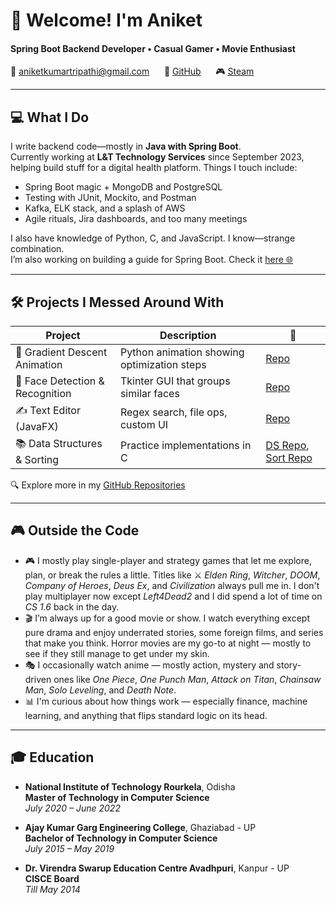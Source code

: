# 👋 Welcome! I'm Aniket  

#### Spring Boot Backend Developer • Casual Gamer • Movie Enthusiast

📧 <aniketkumartripathi@gmail.com> &nbsp;&nbsp;&nbsp;&nbsp; 🐙 [GitHub](https://github.com/aniketripathi) &nbsp;&nbsp;&nbsp;&nbsp; 🎮 [Steam](https://steamcommunity.com/id/aniketripathi)

---

## 💻 What I Do

I write backend code—mostly in **Java with Spring Boot**.  
Currently working at **L&T Technology Services** since September 2023, helping build stuff for a digital health platform. Things I touch include:

- Spring Boot magic + MongoDB and PostgreSQL  
- Testing with JUnit, Mockito, and Postman  
- Kafka, ELK stack, and a splash of AWS  
- Agile rituals, Jira dashboards, and too many meetings  

I also have knowledge of Python, C, and JavaScript. I know—strange combination.  
I’m also working on building a guide for Spring Boot. Check it [here 🌐](https://aniketripathi.github.io/spring-boot-guides/)

---

## 🛠 Projects I Messed Around With

| Project | Description | 🔗 |
|--------|-------------|----|
| 🎯 Gradient Descent Animation | Python animation showing optimization steps | [Repo](https://github.com/aniketripathi/Gradient-Descent-Animation) |
| 🧠 Face Detection & Recognition | Tkinter GUI that groups similar faces | [Repo](https://github.com/aniketripathi/Face-Detection-and-Recognition) |
| ✍️ Text Editor (JavaFX) | Regex search, file ops, custom UI | [Repo](https://github.com/aniketripathi/TextEditor) |
| 📚 Data Structures & Sorting | Practice implementations in C | [DS Repo](https://github.com/aniketripathi/DataStructures), [Sort Repo](https://github.com/aniketripathi/SortingAlgorithms) |

🔍 Explore more in my [GitHub Repositories](https://github.com/aniketripathi?tab=repositories)

---

## 🎮 Outside the Code

- 🎮 I mostly play single-player and strategy games that let me explore, plan, or break the rules a little. Titles like ⚔️ *Elden Ring*, *Witcher*, *DOOM*, *Company of Heroes*, *Deus Ex*, and *Civilization* always pull me in. I don't play multiplayer now except *Left4Dead2* and I did spend a lot of time on *CS 1.6* back in the day.
- 🎬 I’m always up for a good movie or show. I watch everything except pure drama and enjoy underrated stories, some foreign films, and series that make you think. Horror movies are my go-to at night — mostly to see if they still manage to get under my skin.
- 🎭 I occasionally watch anime — mostly action, mystery and story-driven ones like *One Piece*, *One Punch Man*, *Attack on Titan*, *Chainsaw Man*, *Solo Leveling*, and *Death Note*.
- 📊 I'm curious about how things work — especially finance, machine learning, and anything that flips standard logic on its head.

---

## 🎓 Education

- **National Institute of Technology Rourkela**, Odisha  
  **Master of Technology in Computer Science**  
  *July 2020 – June 2022*

- **Ajay Kumar Garg Engineering College**, Ghaziabad - UP  
  **Bachelor of Technology in Computer Science**  
  *July 2015 – May 2019*  
  
- **Dr. Virendra Swarup Education Centre Avadhpuri**, Kanpur - UP  
  **CISCE Board**  
  *Till May 2014*  
